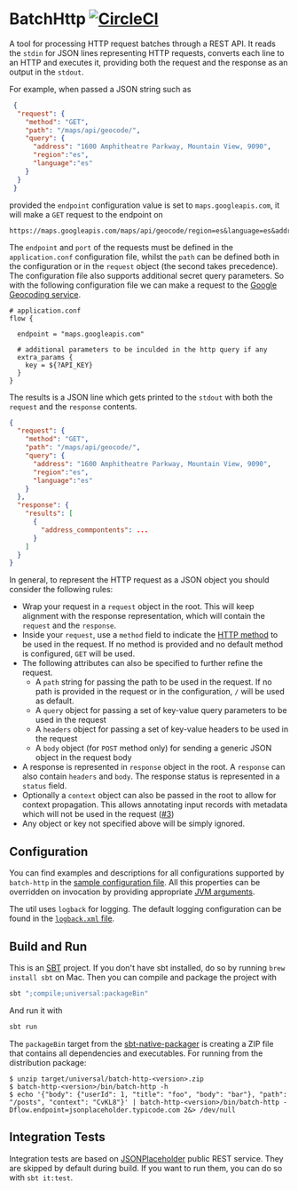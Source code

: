 # BatchHttp [![CircleCI](https://circleci.com/gh/digitalorigin/batch-http.svg?style=svg&circle-token=d196d5b828e9e0debb5c25f04e7279c1f342d675)](https://circleci.com/gh/digitalorigin/batch-http)
A tool for processing HTTP request batches through a REST API. It reads the `stdin` for JSON lines representing HTTP requests,
converts each line to an HTTP and executes it, providing both the request and the response as an output in the `stdout`.

For example, when passed a JSON string such as
```json
 {
  "request": {
    "method": "GET",
    "path": "/maps/api/geocode/",
    "query": {
      "address": "1600 Amphitheatre Parkway, Mountain View, 9090",
      "region":"es",
      "language":"es"
    }
  }
 }
```
provided the `endpoint` configuration value is set to `maps.googleapis.com`, it will make a `GET` request to the endpoint on
```console
https://maps.googleapis.com/maps/api/geocode/region=es&language=es&address=1600+Amphitheatre+Parkway,+Mountain+View,+CA
```
The `endpoint` and `port` of the requests must be defined in the `application.conf` configuration file, whilst the `path`
can be defined both in the configuration or in the `request` object (the second takes precedence). The configuration
file also supports additional secret query parameters. So with the following configuration file we can make a
request to the [Google Geocoding service](https://developers.google.com/maps/documentation/geocoding/intro).
```hocon
# application.conf
flow {

  endpoint = "maps.googleapis.com"

  # additional parameters to be inculded in the http query if any
  extra_params {
    key = ${?API_KEY}
  }
}
```

The results is a JSON line which gets printed to the `stdout` with both the `request` and the `response` contents.
```json
{
  "request": {
    "method": "GET",
    "path": "/maps/api/geocode/",
    "query": {
      "address": "1600 Amphitheatre Parkway, Mountain View, 9090",
      "region":"es",
      "language":"es"
    }
  },
  "response": {
    "results": [
      {
        "address_commpontents": ...
      }
    ]
  }
}
```

In general, to represent the HTTP request as a JSON object you should consider the following rules:
* Wrap your request in a `request` object in the root. This will keep alignment with the response representation, which will contain the `request` and the `response`.
* Inside your `request`, use a `method` field to indicate the [HTTP method](https://developer.mozilla.org/en-US/docs/Web/HTTP/Methods) to be used in the request. If no method is provided and no default method is configured, `GET` will be used.
* The following attributes can also be specified to further refine the request.
  * A `path` string for passing the path to be used in the request. If no path is provided in the request or in the configuration, `/` will be used as default.
  * A `query` object for passing a set of key-value query parameters to be used in the request
  * A `headers` object for passing a set of key-value headers to be used in the request
  * A `body` object (for `POST` method only) for sending a generic JSON object in the request body
* A response is represented in `response` object in the root. A `response` can also contain `headers` and `body`. The response status is represented in a `status` field.
* Optionally a `context` object can also be passed in the root to allow for context propagation. This allows annotating input records with metadata which will not be used in the request ([#3](https://github.com/dcereijodo/batch-http/issues/3))
* Any object or key not specified above will be simply ignored.


## Configuration
You can find examples and descriptions for all configurations supported by `batch-http` in the [sample configuration file](src/main/resources/application.conf). All this properties can be overridden on invocation by providing appropriate [JVM arguments](https://github.com/lightbend/config).

The util uses `logback` for logging. The default logging configuration can be found in the [`logback.xml` file](src/main/resources/logback.xml).

## Build and Run
This is an [SBT](https://www.scala-sbt.org/) project. If you don't have sbt installed, do so by running `brew install sbt`
on Mac. Then you can compile and package the project with
```bash
sbt ";compile;universal:packageBin"
```
And run it with
```bash
sbt run
```

The `packageBin` target from the [sbt-native-packager](https://www.scala-sbt.org/sbt-native-packager/) is creating a ZIP file
that contains all dependencies and executables. For running from the distribution package:

```console
$ unzip target/universal/batch-http-<version>.zip
$ batch-http-<version>/bin/batch-http -h
$ echo '{"body": {"userId": 1, "title": "foo", "body": "bar"}, "path": "/posts", "context": "CvKL8"}' | batch-http-<version>/bin/batch-http -Dflow.endpoint=jsonplaceholder.typicode.com 2&> /dev/null
```

## Integration Tests
Integration tests are based on [JSONPlaceholder](https://jsonplaceholder.typicode.com/) public REST service. They are skipped by
default during build. If you want to run them, you can do so with `sbt it:test`.
